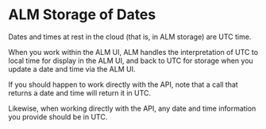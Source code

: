 ﻿[title]: # (ALM Storage of Dates)
[tags]: # (Account Lifecycle Manager,ALM,Active Directory,Date Handling,UTC,local time)
[priority]: # (2500)

# ALM Storage of Dates

Dates and times at rest in the cloud (that is, in ALM storage) are UTC time.

When you work within the ALM UI, ALM handles the interpretation of UTC to local time for display in the ALM UI, and back to UTC for storage when you update a date and time via the ALM UI.

If you should happen to work directly with the API, note that a call that returns a date and time will return it in UTC.

Likewise, when working directly with the API, any date and time information you provide should be in UTC.
